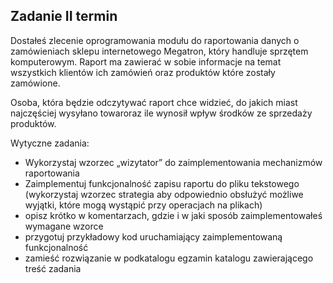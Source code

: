 ## Zadanie II termin

Dostałeś zlecenie oprogramowania modułu do raportowania danych o zamówieniach sklepu internetowego Megatron, który handluje sprzętem komputerowym. Raport ma zawierać w sobie informacje na temat wszystkich klientów ich zamówień oraz produktów które zostały zamówione.

Osoba, która będzie odczytywać raport chce widzieć, do jakich miast najczęściej wysyłano towaroraz  ile wynosił wpływ środków ze sprzedaży produktów. 

Wytyczne zadania:
- Wykorzystaj wzorzec „wizytator” do zaimplementowania mechanizmów raportowania
- Zaimplementuj funkcjonalność zapisu raportu do pliku tekstowego (wykorzystaj wzorzec strategia 	aby odpowiednio obsłużyć możliwe wyjątki, które mogą wystąpić przy operacjach na plikach)
- opisz krótko w komentarzach, gdzie i w jaki sposób zaimplementowałeś wymagane wzorce
- przygotuj przykładowy kod uruchamiający zaimplementowaną funkcjonalność
- zamieść rozwiązanie w podkatalogu egzamin katalogu zawierającego treść zadania
